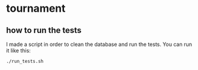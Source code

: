 # tournament

## how to run the tests
I made a script in order to clean the database and run the tests.
You can run it like this:

    ./run_tests.sh